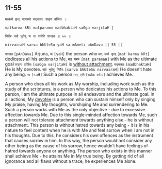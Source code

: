 ## <a name='_55'></a>11-55


```shloka-sa
मत्कर्म कृत् मत्परमो मद्भक्तः सङ्ग वर्जितः ।
```
```shloka-sa-hk
matkarma kRt matparamo madbhaktaH saGga varjitaH |
```
```shloka-sa
निर्वैरः सर्व भूतेषु यः स मामेति पान्डव ॥ ५५ ॥
```
```shloka-sa-hk
nirvairaH sarva bhUteSu yaH sa mAmeti pAnDava || 55 ||
```

`पान्डव` `[pAnDava]` Arjuna, `यः` `[yaH]` the person who `मत् कर्म कृत्` `[mat karma kRt]` dedicates all his actions to Me, `मत् परमः` `[mat paramaH]` with Me as the ultimate goal `सङ्ग वर्जितः` `[saGga varjitaH]` is [without attachment](_24). `मद्भक्तः` `[madbhaktaH]` He is My devotee. `सर्व भूतेषु निर्वैरः` `[sarva bhUteSu nirvairaH]` He doesn’t hate any being. `सः` `[saH]` Such a person `माम् एति` `[mAm eti]` achieves Me.



A person who does all his work as My worship, including work such as the study of the scriptures, is a person who dedicates his actions to Me. To this person, I am the ultimate purpose in all endeavors and the ultimate goal. 
In all actions, My [devotee](bhakti_a_defn) is a person who can sustain himself only by singing My praise, having My thoughts, worshiping Me and surrendering to Me. Such a person works with Me as the only objective - due to excessive affection towards Me. 
Due to this single-minded affection towards Me, such a person will not tolerate attachment towards anything else - he is without attachment. 
This person is without hatred towards any being - it is in his nature to feel content when he is with Me and feel sorrow when I am not in his thoughts. Due to this, he considers his own offences as the instrument that causes sorrow in him. In this way, the person would not consider any other being as the cause of his sorrow, hence wouldn’t have feelings of hatred towards anyone or anything. 
The person who exists in this manner shall achieve Me - he attains Me in My true being. By getting rid of all ignorance and all flaws without a trace, he experiences Me alone.


